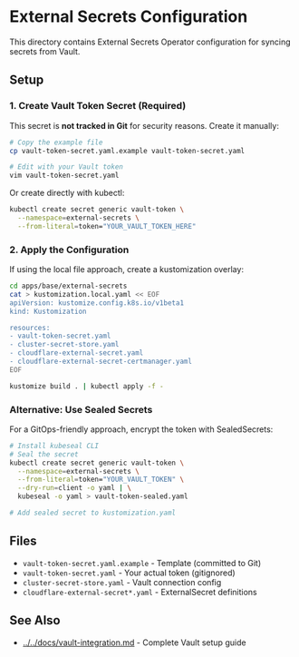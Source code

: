 # External Secrets Configuration

This directory contains External Secrets Operator configuration for syncing secrets from Vault.

## Setup

### 1. Create Vault Token Secret (Required)

This secret is **not tracked in Git** for security reasons. Create it manually:

```bash
# Copy the example file
cp vault-token-secret.yaml.example vault-token-secret.yaml

# Edit with your Vault token
vim vault-token-secret.yaml
```

Or create directly with kubectl:

```bash
kubectl create secret generic vault-token \
  --namespace=external-secrets \
  --from-literal=token="YOUR_VAULT_TOKEN_HERE"
```

### 2. Apply the Configuration

If using the local file approach, create a kustomization overlay:

```bash
cd apps/base/external-secrets
cat > kustomization.local.yaml << EOF
apiVersion: kustomize.config.k8s.io/v1beta1
kind: Kustomization

resources:
- vault-token-secret.yaml
- cluster-secret-store.yaml
- cloudflare-external-secret.yaml
- cloudflare-external-secret-certmanager.yaml
EOF

kustomize build . | kubectl apply -f -
```

### Alternative: Use Sealed Secrets

For a GitOps-friendly approach, encrypt the token with SealedSecrets:

```bash
# Install kubeseal CLI
# Seal the secret
kubectl create secret generic vault-token \
  --namespace=external-secrets \
  --from-literal=token="YOUR_VAULT_TOKEN" \
  --dry-run=client -o yaml | \
  kubeseal -o yaml > vault-token-sealed.yaml

# Add sealed secret to kustomization.yaml
```

## Files

- `vault-token-secret.yaml.example` - Template (committed to Git)
- `vault-token-secret.yaml` - Your actual token (gitignored)
- `cluster-secret-store.yaml` - Vault connection config
- `cloudflare-external-secret*.yaml` - ExternalSecret definitions

## See Also

- [../../docs/vault-integration.md](../../docs/vault-integration.md) - Complete Vault setup guide